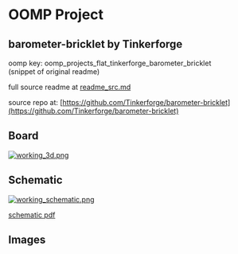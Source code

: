 # OOMP Project  
## barometer-bricklet  by Tinkerforge  
  
oomp key: oomp_projects_flat_tinkerforge_barometer_bricklet  
(snippet of original readme)  
  
  
  full source readme at [readme_src.md](readme_src.md)  
  
source repo at: [https://github.com/Tinkerforge/barometer-bricklet](https://github.com/Tinkerforge/barometer-bricklet)  
## Board  
  
[![working_3d.png](working_3d_600.png)](working_3d.png)  
## Schematic  
  
[![working_schematic.png](working_schematic_600.png)](working_schematic.png)  
  
[schematic pdf](working_schematic.pdf)  
## Images  
